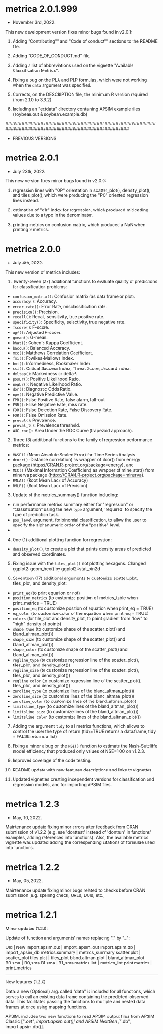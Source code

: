 # metrica 2.0.1.999

* November 3rd, 2022. <br/>

This new development version fixes minor bugs found in v2.0.1:

1) Adding "Contributing"" and "Code of conduct"" sections to the README file.

2) Adding "CODE_OF_CONDUCT.md" file.

3) Adding a list of abbreviations used on the vignette "Available Classification Metrics".

4) Fixing a bug on the PLA and PLP formulas, which were not working when the `data` argument was specified.

5) Corrects, on the DESCRIPTION file, the minimum R version required (from 2.1.0 to 3.6.2)

6) Including an "extdata" directory containing APSIM example files (soybean.out & soybean.example.db)


######################################################################################################

- PREVIOUS VERSIONS

# metrica 2.0.1

* July 23th, 2022. <br/>

This new version fixes minor bugs found in v2.0.0:

1) regression lines with "OP" orientation in scatter_plot(), density_plot(), and tiles_plot(), which were producing the "PO" oriented regression lines instead.

2) estimation of "d1r" index for regression, which produced misleading values due to a typo in the denominator.

3) printing metrics on confusion matrix, which produced a NaN when printing 9 metrics.


# metrica 2.0.0

* July 4th, 2022. <br/>

This new version of metrica includes:

1) Twenty-seven (27) additional functions to evaluate quality of predictions for classification problems:
  
  - `confusion_matrix()`: Confusion matrix (as data.frame or plot).
  - `accuracy()`: Accuracy.
  - `error_rate()`: Error Rate, misclassification rate.
  - `precision()`: Precision.
  - `recall()`: Recall, sensitivity, true positive rate.
  - `specificity()`: Specificity, selectivity, true negative rate.
  - `fscore()`: F-score.
  - `agf()`: Adjusted F-score.
  - `gmean()`: G-mean.
  - `khat()`: Cohen's Kappa Coefficient.
  - `baccu()`: Balanced Accuracy.
  - `mcc()`: Matthews Correlation Coefficient.
  - `fmi()`: Fowlkes-Mallows Index.
  - `bmi()`: Informedness, Bookmaker Index.
  - `csi()`: Critical Success Index, Threat Score, Jaccard Index.
  - `deltap()`: Markedness or deltaP.
  - `posLr()`: Positive Likelihood Ratio.
  - `negLr()`: Negative Likelihood Ratio.
  - `dor()`: Diagnostic Odds Ratio.
  - `npv()`: Negative Predictive Value.
  - `FPR()`: False Positive Rate, false alarm, fall-out.
  - `FNR()`: False Negative Rate, miss rate.
  - `FDR()`: False Detection Rate, False Discovery Rate.
  - `FOR()`: False Omission Rate.
  - `preval()`: Prevalence.
  - `preval_t()`: Prevalence threshold.
  - `AUC_roc()`: Area Under the ROC Curve (trapezoid approach).

2) Three (3) additional functions to the family of regression performance metrics:
  
  - `MASE()` (Mean Absolute Scaled Error) for Time Series Analysis.
  - `dcorr()` (Distance correlation) as wrapper of dcor() from energy package (https://CRAN.R-project.org/package=energy), and
  - `MIC()` (Maximal Information Coefficient) as wrapper of mine_stat() from minerva package (https://CRAN.R-project.org/package=minerva).
  - `RMLA()` (Root Mean Lack of Accuracy)
  - `RMLP()` (Root Mean Lack of Precision)
  
3) Update of the metrics_summary() function including:
  - run performance metrics summary either for "regression" or "classification"
  using the new `type` argument, 'required' to specify the type of prediction task.
  - `pos_level` argument, for binomial classification, to allow the user to specify the alphanumeric order of the "positive" level.
  -

4) One (1) additional plotting function for regression:
  - `density_plot()`, to create a plot that paints density areas of predicted and observed coordinates.
  
5) Fixing issue with the `tiles_plot()` not plotting hexagons. Changed ggplot2::geom_hex() by ggplot2::stat_bin2d
  
6) Seventeen (17) additional arguments to customize scatter_plot, tiles_plot, and density_plot:
  - `print_eq` (to print equation or not)
  - `position_metrics` (to customize position of metrics_table when print_metrics = TRUE)
  - `position_eq` (to customize position of equation when print_eq = TRUE)
  - `eq_color` (to customize color of the equation when print_eq = TRUE)
  - `colors` (for tile_plot and density_plot, to paint gradient from "low" to "high" density of points)
  - `shape_type` (to customize shape of the scatter_plot() and bland_altman_plot())
  - `shape_size` (to customize shape of the scatter_plot() and bland_altman_plot())
  - `shape_color` (to customize shape of the scatter_plot() and bland_altman_plot())
  - `regline_type` (to customize regression line of the scatter_plot(), tiles_plot, and density_plot())
  - `regline_size` (to customize regression line of the scatter_plot(), tiles_plot, and density_plot())
  - `regline_color` (to customize regression line of the scatter_plot(), tiles_plot, and density_plot())
  - `zeroline_type` (to customize lines of the bland_altman_plot())
  - `zeroline_size` (to customize lines of the bland_altman_plot())
  - `zeroline_color` (to customize lines of the bland_altman_plot())
  - `limitsline_type` (to customize lines of the bland_altman_plot())
  - `limitsline_size` (to customize lines of the bland_altman_plot())
  - `limitsline_color` (to customize lines of the bland_altman_plot())
  
7) Adding the argument `tidy` to all metrics functions, which allows to control the user the type of return (tidy=TRUE returns a data.frame, tidy = FALSE returns a list)

8) Fixing a minor a bug on the `NSE()` function to estimate the Nash-Sutcliffe model efficiency that produced only values of NSE=1.00 on v1.2.3.

9) Improved coverage of the code testing.

9) README update with new features descriptions and links to vignettes.

10) Updated vignettes creating independent versions for classification and regression models, and for importing APSIM files.

# metrica 1.2.3

* May, 10, 2022. <br/>

Maintenance update fixing minor errors after feedback from CRAN submission of v1.2.2 (e.g. use 
'donttest' instead of 'dontrun' in functions' examples, adding references into functions).
Also, the available metrics vignette was updated adding the corresponding citations of 
formulae used into functions.

# metrica 1.2.2

* May, 05, 2022. <br/>

Maintenance update fixing minor bugs related to checks before CRAN submission (e.g. spelling check, URLs, DOIs, etc.)

# metrica 1.2.1

Minor updates (1.2.1):

Update of function and arguments' names replacing  "." by "_":

Old | New
import.apsim.out | import_apsim_out
import.apsim.db | import_apsim_db
metrics.summary | metrics_summary
scatter.plot | scatter_plot
tiles.plot | tiles_plot
bland.altman.plot | bland_altman_plot
B0.sma | B0_sma
B1.sma | B1_sma
metrics.list | metrics_list
print.metrics | print_metrics

---------------------

New features (1.2.0)

Data: a new (Optional) arg. called "data" is included for all functions,
which serves to call an existing data frame containing the predicted-observed data.
This facilitates passing the functions to multiple and nested data frames at once 
using mapping functions.

APSIM: includes two new functions to read APSIM output files from APSIM Classic ["*.out", 
import.apsim.out()] and APSIM NextGen ["*.db", import.apsim.db()].


